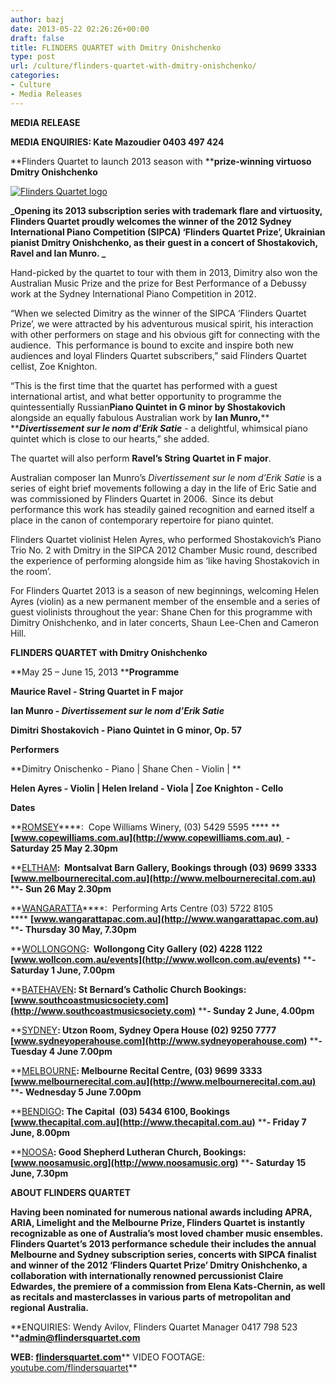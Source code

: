 ```yaml
---
author: bazj
date: 2013-05-22 02:26:26+00:00
draft: false
title: FLINDERS QUARTET with Dmitry Onishchenko
type: post
url: /culture/flinders-quartet-with-dmitry-onishchenko/
categories:
- Culture
- Media Releases
---
```


**MEDIA RELEASE**




**MEDIA ENQUIRIES: Kate Mazoudier 0403 497 424**




**Flinders Quartet to launch 2013 season with ****prize-winning virtuoso Dmitry Onishchenko**




[![Flinders Quartet logo](http://www.ozeukes.com/wp-content/uploads/2013/05/Flinders-Quartet-logo.jpg)
](http://www.ozeukes.com/wp-content/uploads/2013/05/Flinders-Quartet-logo.jpg)


**_Opening its 2013 subscription series with trademark flare and virtuosity, Flinders Quartet proudly welcomes the winner of the 2012 Sydney International Piano Competition (SIPCA) ‘Flinders Quartet Prize’, Ukrainian pianist Dmitry Onishchenko, as their guest in a concert of Shostakovich, Ravel and Ian Munro. _**

Hand-picked by the quartet to tour with them in 2013, Dimitry also won the Australian Music Prize and the prize for Best Performance of a Debussy work at the Sydney International Piano Competition in 2012.

“When we selected Dimitry as the winner of the SIPCA ‘Flinders Quartet Prize’, we were attracted by his adventurous musical spirit, his interaction with other performers on stage and his obvious gift for connecting with the audience.  This performance is bound to excite and inspire both new audiences and loyal Flinders Quartet subscribers,” said Flinders Quartet cellist, Zoe Knighton.

“This is the first time that the quartet has performed with a guest international artist, and what better opportunity to programme the quintessentially Russian**Piano Quintet in G minor by Shostakovich** alongside an equally fabulous Australian work by **Ian Munro,**** ****_Divertissement sur le nom d’Erik Satie_** ­- a delightful, whimsical piano quintet which is close to our hearts,” she added.

The quartet will also perform **Ravel’s String Quartet in F major**.

Australian composer Ian Munro’s _Divertissement sur le nom d’Erik Satie_ is a series of eight brief movements following a day in the life of Eric Satie and was commissioned by Flinders Quartet in 2006.  Since its debut performance this work has steadily gained recognition and earned itself a place in the canon of contemporary repertoire for piano quintet.

Flinders Quartet violinist Helen Ayres, who performed Shostakovich’s Piano Trio No. 2 with Dmitry in the SIPCA 2012 Chamber Music round, described the experience of performing alongside him as ‘like having Shostakovich in the room’.

For Flinders Quartet 2013 is a season of new beginnings, welcoming Helen Ayres (violin) as a new permanent member of the ensemble and a series of guest violinists throughout the year: Shane Chen for this programme with Dimitry Onishchenko, and in later concerts, Shaun Lee-Chen and Cameron Hill.

**FLINDERS QUARTET with Dmitry Onishchenko**

**May 25 – June 15, 2013 ****Programme**

**Maurice Ravel - String Quartet in F major**

**Ian Munro - _Divertissement sur le nom d’Erik Satie_**

**Dimitri Shostakovich - Piano Quintet in G minor, Op. 57**

**Performers**

**Dimitry Onischenko - Piano | Shane Chen - Violin | **

**Helen Ayres - Violin | Helen Ireland - Viola | Zoe Knighton - Cello**

**Dates**

**[ROMSEY](http://www.copewilliams.com.au)****:  Cope Williams Winery, (03) 5429 5595 **** ****[www.copewilliams.com.au](http://www.copewilliams.com.au)  - Saturday 25 May 2.30pm**

**[ELTHAM](http://www.melbournerecital.com.au)****:  Montsalvat Barn Gallery, Bookings through (03) 9699 3333**** ****[www.melbournerecital.com.au](http://www.melbournerecital.com.au)**** ****- Sun 26 May 2.30pm**

**[WANGARATTA](http://www.wangarattapac.com.au)****:  Performing Arts Centre (03) 5722 8105 **** ****[www.wangarattapac.com.au](http://www.wangarattapac.com.au)**** ****- Thursday 30 May, 7.30pm**

**[WOLLONGONG](http://www.wollcon.com.au/events)****:  Wollongong City Gallery (02) 4228 1122**** ****[www.wollcon.com.au/events](http://www.wollcon.com.au/events)**** ****- Saturday 1 June, 7.00pm**

**[BATEHAVEN](http://www.southcoastmusicsociety.com)****: St Bernard’s Catholic Church Bookings:**** ****[www.southcoastmusicsociety.com](http://www.southcoastmusicsociety.com)**** ****- Sunday 2 June, 4.00pm**

**[SYDNEY](http://www.sydneyoperahouse.com)****: Utzon Room, Sydney Opera House (02) 9250 7777**** ****[www.sydneyoperahouse.com](http://www.sydneyoperahouse.com)**** ****- Tuesday 4 June 7.00pm**

**[MELBOURNE](http://www.melbournerecital.com.au)****: Melbourne Recital Centre, (03) 9699 3333**** ****[www.melbournerecital.com.au](http://www.melbournerecital.com.au)**** ****- Wednesday 5 June 7.00pm**

**[BENDIGO](http://www.thecapital.com.au)****: The Capital  (03) 5434 6100, Bookings**** ****[www.thecapital.com.au](http://www.thecapital.com.au)**** ****- Friday 7 June, 8.00pm**

**[NOOSA](http://www.noosamusic.org)****: Good Shepherd Lutheran Church, Bookings:**** ****[www.noosamusic.org](http://www.noosamusic.org)**** ****- Saturday 15 June, 7.30pm**

**ABOUT FLINDERS QUARTET**

**Having been nominated for numerous national awards including APRA, ARIA, Limelight and the Melbourne Prize, Flinders Quartet is instantly recognizable as one of Australia’s most loved chamber music ensembles. Flinders Quartet’s 2013 performance schedule their includes the annual Melbourne and Sydney subscription series, concerts with SIPCA finalist and winner of the 2012 ‘Flinders Quartet Prize’ Dmitry Onishchenko, a collaboration with internationally renowned percussionist Claire Edwardes, the premiere of a commission from Elena Kats-Chernin, as well as recitals and masterclasses in various parts of metropolitan and regional Australia.**

**ENQUIRIES: Wendy Avilov, Flinders Quartet Manager 0417 798 523 ****[admin@flindersquartet.com](mailto:admin@flindersquartet.com)**



**WEB:**** ****[flindersquartet.com](http://www.flindersquartet.com/)**** VIDEO FOOTAGE: [youtube.com/flindersquartet](http://www.youtube.com/flindersquartet)**
